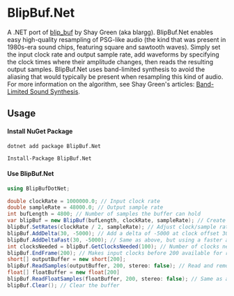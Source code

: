 ﻿# BlipBuf.Net

A .NET port of [blip_buf](https://code.google.com/archive/p/blip-buf/) by Shay Green (aka blargg). 
BlipBuf.Net enables easy high-quality resampling of PSG-like audio (the kind that was present in 1980s-era sound chips, featuring square and sawtooth waves).
Simply set the input clock rate and output sample rate, add waveforms by specifying the clock times where their amplitude changes,
then reads the resulting output samples. BlipBuf.Net uses band-limited synthesis to avoid the aliasing that would typically be present
when resampling this kind of audio. For more information on the algorithm, see Shay Green's articles: [Band-Limited Sound Synthesis](https://www.slack.net/~ant/bl-synth/).

## Usage
#### Install NuGet Package
```
dotnet add package BlipBuf.Net
```

```
Install-Package BlipBuf.Net
```

#### Use BlipBuf.Net
```C#
using BlipBufDotNet;

double clockRate = 1000000.0; // Input clock rate
double sampleRate = 48000.0; // Output sample rate
int bufLength = 4800; // Number of samples the buffer can hold
var blipBuf = new BlipBuf(bufLength, clockRate, sampleRate); // Create a BlipBuf
blipBuf.SetRates(clockRate / 2, sampleRate); // Adjust clock/sample rates if needed.
blipBuf.AddDelta(30, -5000); // Add a delta of -5000 at clock offset 30. Deltas should be in the range of signed 16-bit samples.
blipBuf.AddDeltaFast(30, -5000); // Same as above, but using a faster and lower-quality synthesis.
int clocksNeeded = blipBuf.GetClocksNeeded(100); // Number of clocks needed to make 100 additional samples available.
blipBuf.EndFrame(200); // Makes input clocks before 200 available for reading as output samples, and restarts the frame at 0 clocks.
short[] outputBuffer = new short[200];
blipBuf.ReadSamples(outputBuffer, 200, stereo: false); // Read and remove 200 16-bit signed samples and write them to outputBuffer.
float[] floatBuffer = new float[200]
blipBuf.ReadFloatSamples(floatBuffer, 200, stereo: false); // Same as above, but produces 32-bit floating point samples.
blipBuf.Clear(); // Clear the buffer
```

